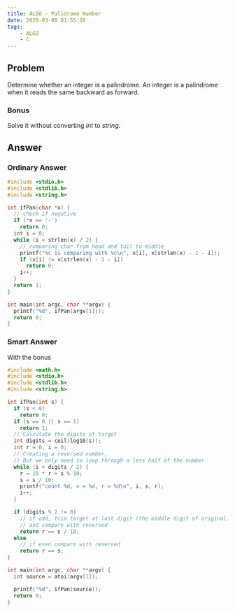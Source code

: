 ```yaml
---
title: ALGO - Palidrome Number
date: 2020-03-08 01:55:18
tags: 
	- ALGO
	- C
---
```

## Problem
Determine whether an integer is a palindrome. An integer is a palindrome when it reads the same backward as forward.

### Bonus

Solve it without converting *int* to *string*.

## Answer
### Ordinary Answer

```c
#include <stdio.h>
#include <stdlib.h>
#include <string.h>

int ifPan(char *x) {
  // check if negative
  if (*x == '-')
    return 0;
  int i = 0;
  while (i < strlen(x) / 2) {
    // comparing char from head and tail to middle
    printf("%c is comparing with %c\n", x[i], x[strlen(x) - 1 - i]);
    if (x[i] != x[strlen(x) - 1 - i])
      return 0;
    i++;
  }
  return 1;
}

int main(int argc, char **argv) {
  printf("%d", ifPan(argv[1]));
  return 0;
}
```
<!-- more -->
### Smart Answer
With the bonus

```c
#include <math.h>
#include <stdio.h>
#include <stdlib.h>
#include <string.h>

int ifPan(int s) {
  if (s < 0)
    return 0;
  if (s == 0 || s == 1)
    return 1;
  // Calculate the digits of target
  int digits = ceil(log10(s));
  int r = 0, i = 0;
  // Creating a reversed number,
  // But we only need to loop through a less half of the number
  while (i < digits / 2) {
    r = 10 * r + s % 10;
    s = s / 10;
    printf("count %d, s = %d, r = %d\n", i, s, r);
    i++;
  }

  if (digits % 2 != 0)
    // if odd, trim target at last digit (the middle digit of original)
    // and compare with reversed
    return r == s / 10;
  else
    // if even compare with reserved
    return r == s;
}

int main(int argc, char **argv) {
  int source = atoi(argv[1]);

  printf("%d", ifPan(source));
  return 0;
}
```
